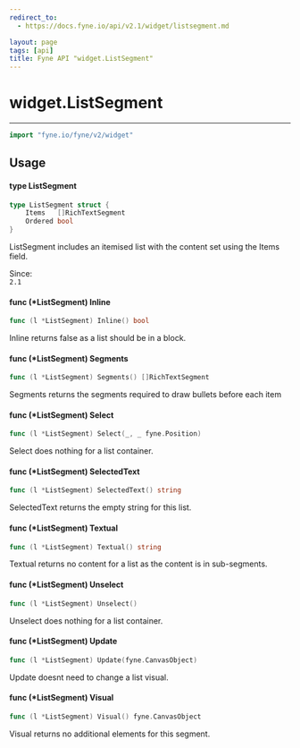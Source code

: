 ```yaml
---
redirect_to:
  - https://docs.fyne.io/api/v2.1/widget/listsegment.md

layout: page
tags: [api]
title: Fyne API "widget.ListSegment"
---
```



# widget.ListSegment
---
```go
import "fyne.io/fyne/v2/widget"
```

## Usage

#### type ListSegment

```go
type ListSegment struct {
	Items   []RichTextSegment
	Ordered bool
}
```

ListSegment includes an itemised list with the content set using the Items field.


<div class="since">Since: <code>
2.1</code></div>

#### func (*ListSegment) Inline

```go
func (l *ListSegment) Inline() bool
```
Inline returns false as a list should be in a block.

#### func (*ListSegment) Segments

```go
func (l *ListSegment) Segments() []RichTextSegment
```
Segments returns the segments required to draw bullets before each item

#### func (*ListSegment) Select

```go
func (l *ListSegment) Select(_, _ fyne.Position)
```
Select does nothing for a list container.

#### func (*ListSegment) SelectedText

```go
func (l *ListSegment) SelectedText() string
```
SelectedText returns the empty string for this list.

#### func (*ListSegment) Textual

```go
func (l *ListSegment) Textual() string
```
Textual returns no content for a list as the content is in sub-segments.

#### func (*ListSegment) Unselect

```go
func (l *ListSegment) Unselect()
```
Unselect does nothing for a list container.

#### func (*ListSegment) Update

```go
func (l *ListSegment) Update(fyne.CanvasObject)
```
Update doesnt need to change a list visual.

#### func (*ListSegment) Visual

```go
func (l *ListSegment) Visual() fyne.CanvasObject
```
Visual returns no additional elements for this segment.
